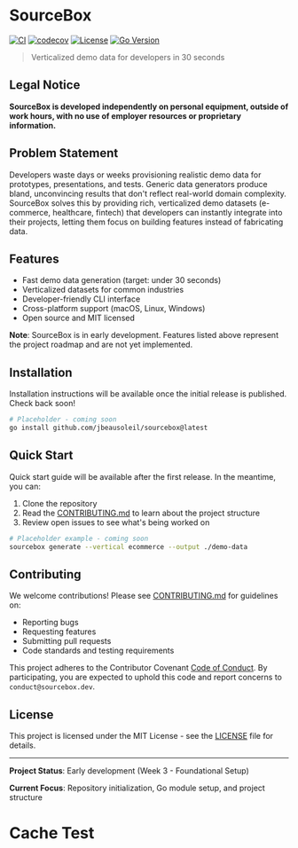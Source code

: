 # SourceBox

[![CI](https://github.com/jbeausoleil/sourcebox/actions/workflows/ci.yml/badge.svg)](https://github.com/jbeausoleil/sourcebox/actions/workflows/ci.yml)
[![codecov](https://codecov.io/gh/jbeausoleil/sourcebox/branch/main/graph/badge.svg)](https://codecov.io/gh/jbeausoleil/sourcebox)
[![License](https://img.shields.io/badge/license-MIT-blue.svg)](LICENSE)
[![Go Version](https://img.shields.io/github/go-mod/go-version/jbeausoleil/sourcebox)](go.mod)

> Verticalized demo data for developers in 30 seconds

<!-- Test comment for PR workflow validation -->

## Legal Notice

**SourceBox is developed independently on personal equipment, outside of work hours, with no use of employer resources or proprietary information.**

## Problem Statement

Developers waste days or weeks provisioning realistic demo data for prototypes, presentations, and tests. Generic data generators produce bland, unconvincing results that don't reflect real-world domain complexity. SourceBox solves this by providing rich, verticalized demo datasets (e-commerce, healthcare, fintech) that developers can instantly integrate into their projects, letting them focus on building features instead of fabricating data.

## Features

- Fast demo data generation (target: under 30 seconds)
- Verticalized datasets for common industries
- Developer-friendly CLI interface
- Cross-platform support (macOS, Linux, Windows)
- Open source and MIT licensed

**Note**: SourceBox is in early development. Features listed above represent the project roadmap and are not yet implemented.

## Installation

Installation instructions will be available once the initial release is published. Check back soon!

```bash
# Placeholder - coming soon
go install github.com/jbeausoleil/sourcebox@latest
```

## Quick Start

Quick start guide will be available after the first release. In the meantime, you can:

1. Clone the repository
2. Read the [CONTRIBUTING.md](CONTRIBUTING.md) to learn about the project structure
3. Review open issues to see what's being worked on

```bash
# Placeholder example - coming soon
sourcebox generate --vertical ecommerce --output ./demo-data
```

## Contributing

We welcome contributions! Please see [CONTRIBUTING.md](CONTRIBUTING.md) for guidelines on:

- Reporting bugs
- Requesting features
- Submitting pull requests
- Code standards and testing requirements

This project adheres to the Contributor Covenant [Code of Conduct](CODE_OF_CONDUCT.md). By participating, you are expected to uphold this code and report concerns to `conduct@sourcebox.dev`.

## License

This project is licensed under the MIT License - see the [LICENSE](LICENSE) file for details.

---

**Project Status**: Early development (Week 3 - Foundational Setup)

**Current Focus**: Repository initialization, Go module setup, and project structure
# Cache Test
